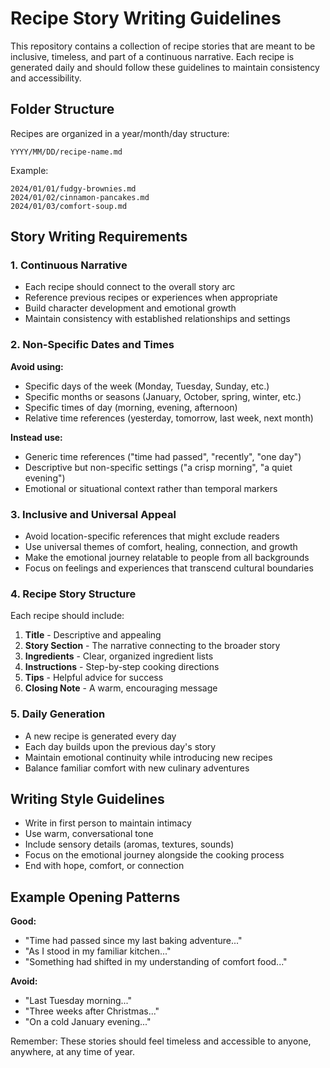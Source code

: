 # Recipe Story Writing Guidelines

This repository contains a collection of recipe stories that are meant to be inclusive, timeless, and part of a continuous narrative. Each recipe is generated daily and should follow these guidelines to maintain consistency and accessibility.

## Folder Structure

Recipes are organized in a year/month/day structure:
```
YYYY/MM/DD/recipe-name.md
```

Example:
```
2024/01/01/fudgy-brownies.md
2024/01/02/cinnamon-pancakes.md
2024/01/03/comfort-soup.md
```

## Story Writing Requirements

### 1. Continuous Narrative
- Each recipe should connect to the overall story arc
- Reference previous recipes or experiences when appropriate
- Build character development and emotional growth
- Maintain consistency with established relationships and settings

### 2. Non-Specific Dates and Times
**Avoid using:**
- Specific days of the week (Monday, Tuesday, Sunday, etc.)
- Specific months or seasons (January, October, spring, winter, etc.)
- Specific times of day (morning, evening, afternoon)
- Relative time references (yesterday, tomorrow, last week, next month)

**Instead use:**
- Generic time references ("time had passed", "recently", "one day")
- Descriptive but non-specific settings ("a crisp morning", "a quiet evening")
- Emotional or situational context rather than temporal markers

### 3. Inclusive and Universal Appeal
- Avoid location-specific references that might exclude readers
- Use universal themes of comfort, healing, connection, and growth
- Make the emotional journey relatable to people from all backgrounds
- Focus on feelings and experiences that transcend cultural boundaries

### 4. Recipe Story Structure

Each recipe should include:

1. **Title** - Descriptive and appealing
2. **Story Section** - The narrative connecting to the broader story
3. **Ingredients** - Clear, organized ingredient lists
4. **Instructions** - Step-by-step cooking directions
5. **Tips** - Helpful advice for success
6. **Closing Note** - A warm, encouraging message

### 5. Daily Generation
- A new recipe is generated every day
- Each day builds upon the previous day's story
- Maintain emotional continuity while introducing new recipes
- Balance familiar comfort with new culinary adventures

## Writing Style Guidelines

- Write in first person to maintain intimacy
- Use warm, conversational tone
- Include sensory details (aromas, textures, sounds)
- Focus on the emotional journey alongside the cooking process
- End with hope, comfort, or connection

## Example Opening Patterns

**Good:**
- "Time had passed since my last baking adventure..."
- "As I stood in my familiar kitchen..."
- "Something had shifted in my understanding of comfort food..."

**Avoid:**
- "Last Tuesday morning..."
- "Three weeks after Christmas..."
- "On a cold January evening..."

Remember: These stories should feel timeless and accessible to anyone, anywhere, at any time of year.